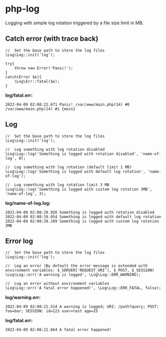 # php-log
Logging with simple log rotation triggered by a file size limit in MB.

## Catch error (with trace back)
```
//  Set the base path to store the log files
\Log\Log::init('log');

try{
	throw new Error('Panic!');
}
catch(Error $e){
	\Log\Err::fatal($e);
}
```

**log/fatal.err:**
```
2022-04-09 02:08:22.671 Panic! /var/www/main.php(14) #0 /var/www/main.php(14) #1 {main}
```

## Log
```
//  Set the base path to store the log files
\Log\Log::init('log');

//  Log something with log rotation disabled
\Log\Log::log('Something is logged with rotation disabled', 'name-of-log', 0);

//  Log something with log rotation (default limit 1 MB)
\Log\Log::log('Something is logged with default log rotation', 'name-of-log');

//  Log something with log rotation limit 3 MB
\Log\Log::log('Something is logged with custom log rotation 3MB', 'name-of-log', 3);
```

**log/name-of-log.log:**
```
2022-04-09 02:08:19.926 Something is logged with rotation disabled
2022-04-09 02:08:19.954 Something is logged with default log rotation
2022-04-09 02:08:20.109 Something is logged with custom log rotation 3MB
```

## Error log

```
//  Set the base path to store the log files
\Log\Log::init('log');

//  Log an error (By default the error message is extended with environment variables: $_SERVER['REQUEST_URI'], $_POST, $_SESSION)
\Log\Log::err('A warning is logged', \Log\Log::ERR_WARNING);

//  Log an error without environment variables
\Log\Log::err('A fatal error happened!', \Log\Log::ERR_FATAL, false);
```

**log/warning.err:**
```
2022-04-09 02:08:21.514 A warning is logged; URI: /path?query; POST: foo=bar; SESSION: id=123 user=test age=25
```

**log/fatal.err:**
```
2022-04-09 02:08:21.664 A fatal error happened!
```